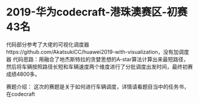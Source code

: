 # 2019-华为codecraft-港珠澳赛区-初赛43名
代码部分参考了大佬的可视化调度器https://github.com/AkatsukiCC/huawei2019-with-visualization，没有加调度器
代码思路：用融合了地杰斯特拉的贪婪思想的A-star算法计算出来最短路径，然后将车辆按照路径长短和车辆速度两个维度进行了分批调度出发时间，最终初赛成绩4800多。

赛题介绍：
这次的赛题是关于如何进行车辆调度，详情请看题目当中的任务书，在codecraft
